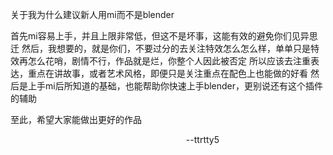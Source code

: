 关于我为什么建议新人用mi而不是blender

首先mi容易上手，并且上限非常低，但这不是坏事，这能有效的避免你们见异思迁
然后，我想要的，就是你们，不要过分的去关注特效怎么怎么样，单单只是特效再怎么花哨，剧情不行，作品就是烂，你整个人因此被否定
所以应该去注重表达，重点在讲故事，或者艺术风格，即便只是关注重点在配色上也能做的好看
然后是上手mi后所知道的基础，也能帮助你快速上手blender，更别说还有这个插件的辅助

至此，希望大家能做出更好的作品
<p style="text-align:right;margin-right:170px">--ttrtty5</p>